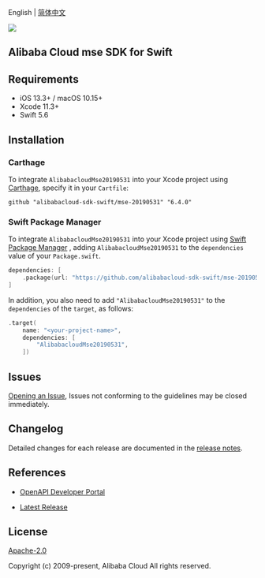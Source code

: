 English | [简体中文](README-CN.md)

![](https://aliyunsdk-pages.alicdn.com/icons/AlibabaCloud.svg)

## Alibaba Cloud mse SDK for Swift

## Requirements

- iOS 13.3+ / macOS 10.15+
- Xcode 11.3+
- Swift 5.6

## Installation

### Carthage

To integrate `AlibabacloudMse20190531` into your Xcode project using [Carthage](https://github.com/Carthage/Carthage), specify it in your `Cartfile`:

```ogdl
github "alibabacloud-sdk-swift/mse-20190531" "6.4.0"
```

### Swift Package Manager

To integrate `AlibabacloudMse20190531` into your Xcode project using [Swift Package Manager](https://swift.org/package-manager/) , adding `AlibabacloudMse20190531` to the `dependencies` value of your `Package.swift`.

```swift
dependencies: [
    .package(url: "https://github.com/alibabacloud-sdk-swift/mse-20190531.git", from: "6.4.0")
]
```

In addition, you also need to add `"AlibabacloudMse20190531"` to the `dependencies` of the `target`, as follows:

```swift
.target(
    name: "<your-project-name>",
    dependencies: [
        "AlibabacloudMse20190531",
    ])
```

## Issues

[Opening an Issue](https://github.com/alibabacloud-sdk-swift/mse-20190531/issues/new), Issues not conforming to the guidelines may be closed immediately.

## Changelog

Detailed changes for each release are documented in the [release notes](./ChangeLog.txt).

## References

* [OpenAPI Developer Portal](https://next.api.alibabacloud.com/home)
- [Latest Release](https://github.com/alibabacloud-sdk-swift/mse-20190531)

## License

[Apache-2.0](http://www.apache.org/licenses/LICENSE-2.0)

Copyright (c) 2009-present, Alibaba Cloud All rights reserved.

